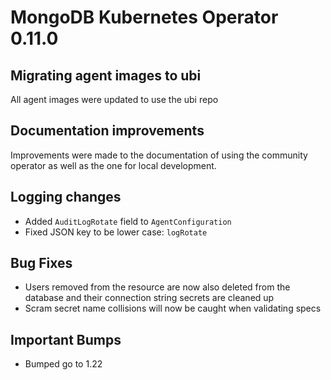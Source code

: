 # MongoDB Kubernetes Operator 0.11.0

## Migrating agent images to ubi
All agent images were updated to use the ubi repo

## Documentation improvements
Improvements were made to the documentation of using the community operator as well as the one for local development.

## Logging changes
- Added `AuditLogRotate` field to `AgentConfiguration`
- Fixed JSON key to be lower case: `logRotate` 

## Bug Fixes
- Users removed from the resource are now also deleted from the database and their connection string secrets are cleaned up
- Scram secret name collisions will now be caught when validating specs

## Important Bumps
- Bumped go to 1.22